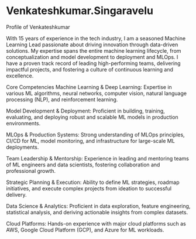 # Venkateshkumar.Singaravelu
Profile of Venkateshkumar

With 15 years of experience in the tech industry, I am a seasoned Machine Learning Lead passionate about driving innovation through data-driven solutions. My expertise spans the entire machine learning lifecycle, from conceptualization and model development to deployment and MLOps. I have a proven track record of leading high-performing teams, delivering impactful projects, and fostering a culture of continuous learning and excellence.

Core Competencies
Machine Learning & Deep Learning: Expertise in various ML algorithms, neural networks, computer vision, natural language processing (NLP), and reinforcement learning.

Model Development & Deployment: Proficient in building, training, evaluating, and deploying robust and scalable ML models in production environments.

MLOps & Production Systems: Strong understanding of MLOps principles, CI/CD for ML, model monitoring, and infrastructure for large-scale ML deployments.

Team Leadership & Mentorship: Experience in leading and mentoring teams of ML engineers and data scientists, fostering collaboration and professional growth.

Strategic Planning & Execution: Ability to define ML strategies, roadmap initiatives, and execute complex projects from ideation to successful delivery.

Data Science & Analytics: Proficient in data exploration, feature engineering, statistical analysis, and deriving actionable insights from complex datasets.

Cloud Platforms: Hands-on experience with major cloud platforms such as AWS, Google Cloud Platform (GCP), and Azure for ML workloads.

